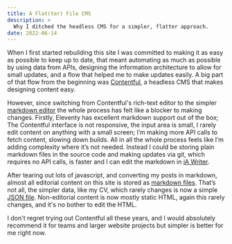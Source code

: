 ```yaml
---
title: A Flat(ter) File CMS
description: >
  Why I ditched the headless CMS for a simpler, flatter approach.
date: 2022-06-14
---
```


When I first started rebuilding this site I was committed to making it as easy
as possible to keep up to date, that meant automating as much as possible by
using data from APIs, designing the information architecture to allow for small
updates, and a flow that helped me to make updates easily. A big part of that
flow from the beginning was [Contentful][contentful], a headless CMS that makes
designing content easy. 

However, since switching from Contentful's rich-text editor to the simpler
[markdown editor][md] the whole process has felt like a blocker to making
changes. Firstly, Eleventy has excellent markdown support out of the box; The
Contentful interface is not responsive, the input area is small, I rarely edit
content on anything with a small screen; I’m making more API calls to fetch
content, slowing down builds. All in all the whole process feels like I’m
adding complexity where it’s not needed. Instead I could be storing plain
markdown files in the source code and making updates via git, which requires no
API calls, is faster and I can edit the markdown in [iA Writer][ia].

After tearing out lots of javascript, and converting my posts in markdown,
almost all editorial content on this site is stored as [markdown files][gh].
That’s not all, the simpler data, like my CV, which rarely changes is now a
simple [JSON file][cv]. Non-editorial content is now mostly static HTML, again
this rarely changes, and it's no bother to edit the HTML.

I don't regret trying out Contentful all these years, and I would absolutely
recommend it for teams and larger website projects but simpler is better for me
right now.

[contentful]: https://contentful.com
[md]: https://www.interroban.gg/colophon/post/converting-to-markdown/
[ia]: https://ia.net/writer
[gh]: https://github.com/LkeMitchll/interroban.gg/tree/f56af85b82d855bf6ea8c71998d4c895a0f854d2/src/post
[cv]: https://github.com/LkeMitchll/interroban.gg/blob/f56af85b82d855bf6ea8c71998d4c895a0f854d2/src/_data/cv.json
